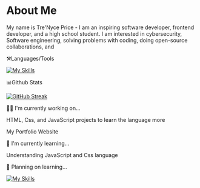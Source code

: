 # About Me
My name is Tre'Nyce Price - I am an inspiring software developer, frontend developer, and a high school student. I am interested in cybersecurity, Software engineering, solving problems with coding, doing open-source collaborations, and

⚒️Languages/Tools 

[![My Skills](https://skillicons.dev/icons?i=html,css,js,firebase,figma,nodejs,mongodb,mysql,vscode)](https://skillicons.dev)

📊Github Stats

[![GitHub Streak](http://github-readme-streak-stats.herokuapp.com?user=Neice76&theme=dark)](https://git.io/streak-stats)


👩‍💻 I'm currently working on...

HTML, Css, and JavaScript projects to learn the language more

My Portfolio Website

🧠 I'm currently learning...

Understanding JavaScript and Css language

🧠 Planning on learning...

[![My Skills](https://skillicons.dev/icons?i=python,java,flask,github,react,swift,typescript)](https://skillicons.dev)
